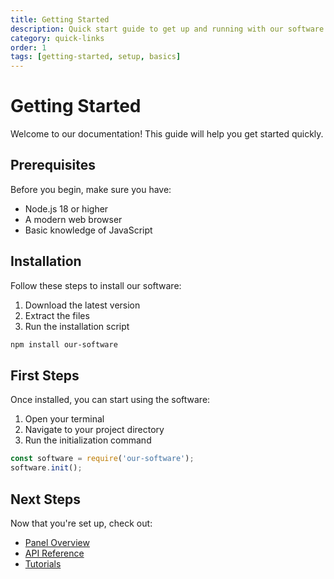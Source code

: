 ```yaml
---
title: Getting Started
description: Quick start guide to get up and running with our software
category: quick-links
order: 1
tags: [getting-started, setup, basics]
---
```


# Getting Started

Welcome to our documentation! This guide will help you get started quickly.

## Prerequisites

Before you begin, make sure you have:

- Node.js 18 or higher
- A modern web browser
- Basic knowledge of JavaScript

## Installation

Follow these steps to install our software:

1. Download the latest version
2. Extract the files
3. Run the installation script

```bash
npm install our-software
```

## First Steps

Once installed, you can start using the software:

1. Open your terminal
2. Navigate to your project directory
3. Run the initialization command

```javascript
const software = require('our-software');
software.init();
```

## Next Steps

Now that you're set up, check out:

- [Panel Overview](/panel-overview/dashboard)
- [API Reference](/api-reference/authentication)
- [Tutorials](/tutorials/basic-setup)